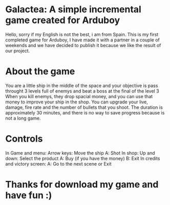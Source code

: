 # Galactea: A simple incremental game created for Arduboy
Hello, sorry if my English is not the best, i am from Spain.
This is my first completed game for Arduboy, I have made it with a partner in a couple of weekends and we have decided to publish it because we like the result of our project.

# About the game
You are a little ship in the middle of the space and your objective is pass throught 3 levels full of enemys and beat a boss at the final of the level 3
When you kill enemys, they drop spacial money, and you can use that money to improve your ship in the shop.
You can upgrade your live, damage, fire rate and the number of bullets that you shoot.
The duration is approximately 30 minutes, and there is no way to save progress because is not a long game.

# Controls
In Game and menu:
  Arrow keys: Move the ship
  A: Shot
In shop:
  Up and down: Select the product
  A: Buy (if you have the money)
  B: Exit
In credits and victory screen:
  A: Go to the next scene or Exit
  
# Thanks for download my game and have fun :)
